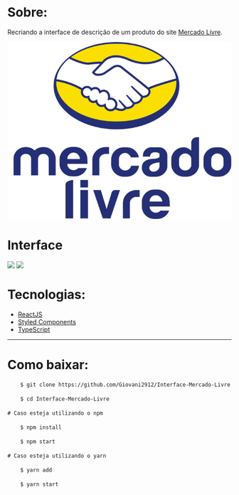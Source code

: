 
# Sobre:
Recriando a interface de descrição de um produto do site [Mercado Livre](https://www.mercadolivre.com.br/).
<p align="center">
<img src="src/assets/logo.svg">
</p>

# Interface
<img src="https://ik.imagekit.io/gaulm7exha1/tela1_wt4xuIjXw.PNG">

<img src="https://ik.imagekit.io/gaulm7exha1/tela2_tMO5hjt8V.PNG">

# Tecnologias:
- [ReactJS](https://pt-br.reactjs.org/)
- [Styled Components](https://styled-components.com/)
- [TypeScript](https://www.typescriptlang.org/)

---

# Como baixar:

```
    $ git clone https://github.com/Giovani2912/Interface-Mercado-Livre

    $ cd Interface-Mercado-Livre

# Caso esteja utilizando o npm

    $ npm install

    $ npm start

# Caso esteja utilizando o yarn

    $ yarn add

    $ yarn start

```